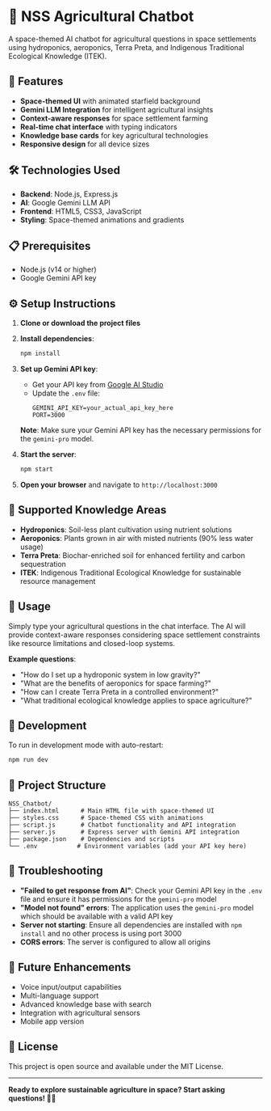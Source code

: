# 🌱 NSS Agricultural Chatbot

A space-themed AI chatbot for agricultural questions in space settlements using hydroponics, aeroponics, Terra Preta, and Indigenous Traditional Ecological Knowledge (ITEK).

## 🚀 Features

- **Space-themed UI** with animated starfield background
- **Gemini LLM Integration** for intelligent agricultural insights
- **Context-aware responses** for space settlement farming
- **Real-time chat interface** with typing indicators
- **Knowledge base cards** for key agricultural technologies
- **Responsive design** for all device sizes

## 🛠️ Technologies Used

- **Backend**: Node.js, Express.js
- **AI**: Google Gemini LLM API
- **Frontend**: HTML5, CSS3, JavaScript
- **Styling**: Space-themed animations and gradients

## 📋 Prerequisites

- Node.js (v14 or higher)
- Google Gemini API key

## ⚙️ Setup Instructions

1. **Clone or download the project files**

2. **Install dependencies**:
   ```bash
   npm install
   ```

3. **Set up Gemini API key**:
   - Get your API key from [Google AI Studio](https://makersuite.google.com/app/apikey)
   - Update the `.env` file:
     ```
     GEMINI_API_KEY=your_actual_api_key_here
     PORT=3000
     ```

   **Note**: Make sure your Gemini API key has the necessary permissions for the `gemini-pro` model.

4. **Start the server**:
   ```bash
   npm start
   ```

5. **Open your browser** and navigate to `http://localhost:3000`

## 🌌 Supported Knowledge Areas

- **Hydroponics**: Soil-less plant cultivation using nutrient solutions
- **Aeroponics**: Plants grown in air with misted nutrients (90% less water usage)
- **Terra Preta**: Biochar-enriched soil for enhanced fertility and carbon sequestration
- **ITEK**: Indigenous Traditional Ecological Knowledge for sustainable resource management

## 🎯 Usage

Simply type your agricultural questions in the chat interface. The AI will provide context-aware responses considering space settlement constraints like resource limitations and closed-loop systems.

**Example questions**:
- "How do I set up a hydroponic system in low gravity?"
- "What are the benefits of aeroponics for space farming?"
- "How can I create Terra Preta in a controlled environment?"
- "What traditional ecological knowledge applies to space agriculture?"

## 🔧 Development

To run in development mode with auto-restart:
```bash
npm run dev
```

## 📁 Project Structure

```
NSS_Chatbot/
├── index.html      # Main HTML file with space-themed UI
├── styles.css      # Space-themed CSS with animations
├── script.js       # Chatbot functionality and API integration
├── server.js       # Express server with Gemini API integration
├── package.json    # Dependencies and scripts
└── .env           # Environment variables (add your API key here)
```

## 🚨 Troubleshooting

- **"Failed to get response from AI"**: Check your Gemini API key in the `.env` file and ensure it has permissions for the `gemini-pro` model
- **"Model not found" errors**: The application uses the `gemini-pro` model which should be available with a valid API key
- **Server not starting**: Ensure all dependencies are installed with `npm install` and no other process is using port 3000
- **CORS errors**: The server is configured to allow all origins

## 🌟 Future Enhancements

- Voice input/output capabilities
- Multi-language support
- Advanced knowledge base with search
- Integration with agricultural sensors
- Mobile app version

## 📄 License

This project is open source and available under the MIT License.

---

**Ready to explore sustainable agriculture in space? Start asking questions! 🚀🌱**
